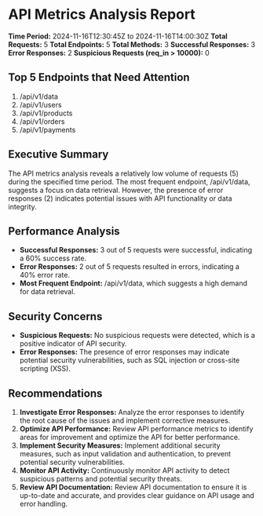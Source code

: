 **API Metrics Analysis Report**
=====================================

**Time Period:** 2024-11-16T12:30:45Z to 2024-11-16T14:00:30Z
**Total Requests:** 5
**Total Endpoints:** 5
**Total Methods:** 3
**Successful Responses:** 3
**Error Responses:** 2
**Suspicious Requests (req_in > 10000):** 0

**Top 5 Endpoints that Need Attention**
----------------------------------------

1. /api/v1/data
2. /api/v1/users
3. /api/v1/products
4. /api/v1/orders
5. /api/v1/payments

**Executive Summary**
---------------------

The API metrics analysis reveals a relatively low volume of requests (5) during the specified time period. The most frequent endpoint, /api/v1/data, suggests a focus on data retrieval. However, the presence of error responses (2) indicates potential issues with API functionality or data integrity.

**Performance Analysis**
-----------------------

* **Successful Responses:** 3 out of 5 requests were successful, indicating a 60% success rate.
* **Error Responses:** 2 out of 5 requests resulted in errors, indicating a 40% error rate.
* **Most Frequent Endpoint:** /api/v1/data, which suggests a high demand for data retrieval.

**Security Concerns**
---------------------

* **Suspicious Requests:** No suspicious requests were detected, which is a positive indicator of API security.
* **Error Responses:** The presence of error responses may indicate potential security vulnerabilities, such as SQL injection or cross-site scripting (XSS).

**Recommendations**
-------------------

1. **Investigate Error Responses:** Analyze the error responses to identify the root cause of the issues and implement corrective measures.
2. **Optimize API Performance:** Review API performance metrics to identify areas for improvement and optimize the API for better performance.
3. **Implement Security Measures:** Implement additional security measures, such as input validation and authentication, to prevent potential security vulnerabilities.
4. **Monitor API Activity:** Continuously monitor API activity to detect suspicious patterns and potential security threats.
5. **Review API Documentation:** Review API documentation to ensure it is up-to-date and accurate, and provides clear guidance on API usage and error handling.